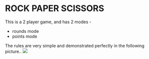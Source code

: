 # ROCK PAPER SCISSORS
This is a 2 player game, and has 2 modes -
* rounds mode
* points mode

The rules are very simple and demonstrated perfectly in the following picture..
![](https://user-images.githubusercontent.com/38404580/85793573-d5c6d380-b752-11ea-8919-aeea5dcafc8f.png)

